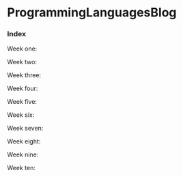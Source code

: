 # ProgrammingLanguagesBlog

<h3> Index </h3>

Week one:

Week two:

Week three:

Week four:

Week five:

Week six:

Week seven:

Week eight:

Week nine:

Week ten:

